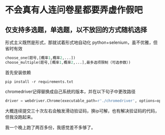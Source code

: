 # 不会真有人连问卷星都要弄虚作假吧
## 仅支持多选题，单选题，以不放回的方式随机选择
形式主义既然是形式，那就试着形式地自动化
python+selenium，虽不优雅，但省时有效

```python
choose_one(题号,[概率1,概率2,...])
choose_multiple(题号,[概率1,概率2,...],最多选项限制（可选参数）)
```
首先安装依赖
```
pip install -r requirements.txt
```

chromedriver记得替换成自己系统的版本，并在以下句子中更改路径

```python
driver = webdriver.Chrome(executable_path=r'./chromedriver', options=opt)
```

大概连续提交三十次左右会触发滑动验证码，换ip可解，也有解决验证码的代码，但我没跑起来。

我一个晚上跑了两百多份，我感觉差不多够了。


